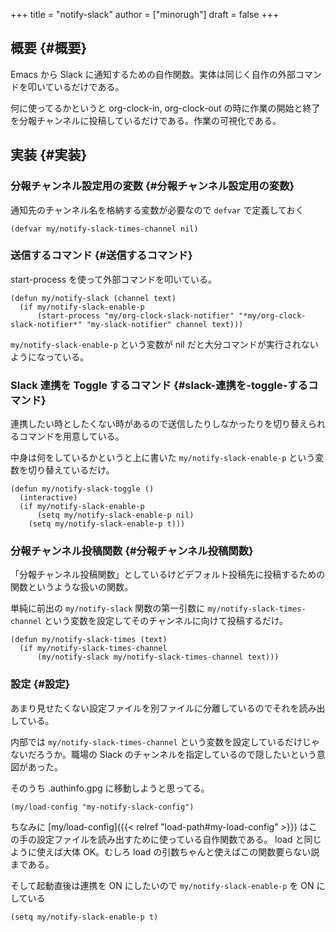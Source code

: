 +++
title = "notify-slack"
author = ["minorugh"]
draft = false
+++

## 概要 {#概要}

Emacs から Slack に通知するための自作関数。実体は同じく自作の外部コマンドを叩いているだけである。

何に使ってるかというと
org-clock-in, org-clock-out の時に作業の開始と終了を分報チャンネルに投稿しているだけである。作業の可視化である。


## 実装 {#実装}


### 分報チャンネル設定用の変数 {#分報チャンネル設定用の変数}

通知先のチャンネル名を格納する変数が必要なので `defvar` で定義しておく

```emacs-lisp
(defvar my/notify-slack-times-channel nil)
```


### 送信するコマンド {#送信するコマンド}

start-process を使って外部コマンドを叩いている。

```emacs-lisp
(defun my/notify-slack (channel text)
  (if my/notify-slack-enable-p
	  (start-process "my/org-clock-slack-notifier" "*my/org-clock-slack-notifier*" "my-slack-notifier" channel text)))
```

`my/notify-slack-enable-p` という変数が nil だと大分コマンドが実行されないようになっている。


### Slack 連携を Toggle するコマンド {#slack-連携を-toggle-するコマンド}

連携したい時としたくない時があるので送信したりしなかったりを切り替えられるコマンドを用意している。

中身は何をしているかというと上に書いた `my/notify-slack-enable-p` という変数を切り替えているだけ。

```emacs-lisp
(defun my/notify-slack-toggle ()
  (interactive)
  (if my/notify-slack-enable-p
	  (setq my/notify-slack-enable-p nil)
	(setq my/notify-slack-enable-p t)))
```


### 分報チャンネル投稿関数 {#分報チャンネル投稿関数}

「分報チャンネル投稿関数」としているけどデフォルト投稿先に投稿するための関数というような扱いの関数。

単純に前出の `my/notify-slack` 関数の第一引数に `my/notify-slack-times-channel` という変数を設定してそのチャンネルに向けて投稿するだけ。

```emacs-lisp
(defun my/notify-slack-times (text)
  (if my/notify-slack-times-channel
	  (my/notify-slack my/notify-slack-times-channel text)))
```


### 設定 {#設定}

あまり見せたくない設定ファイルを別ファイルに分離しているのでそれを読み出している。

内部では `my/notify-slack-times-channel` という変数を設定しているだけじゃないだろうか。職場の Slack のチャンネルを指定しているので隠したいという意図があった。

そのうち .authinfo.gpg に移動しようと思ってる。

```emacs-lisp
(my/load-config "my-notify-slack-config")
```

ちなみに [my/load-config]({{< relref "load-path#my-load-config" >}}) はこの手の設定ファイルを読み出すために使っている自作関数である。
load と同じように使えば大体 OK。むしろ load の引数ちゃんと使えばこの関数要らない説まである。

そして起動直後は連携を ON にしたいので
`my/notify-slack-enable-p` を ON にしている

```emacs-lisp
(setq my/notify-slack-enable-p t)
```
